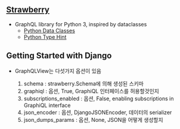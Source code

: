 ## [Strawberry](https://strawberry.rocks/)
- GraphQL library for Python 3, inspired by dataclasses
    - [Python Data Classes](https://realpython.com/python-data-classes/)
    - [Python Type Hint](https://docs.python.org/3/library/typing.html)

## Getting Started with Django
- GraphQLView는 다섯가지 옵션이 있음

    1. schema : strawberry.Schema에 의해 생성된 스키마
    2. graphiql : 옵션, True, GraphiQL 인터페이스를 허용할것인지
    3. subscriptions_enabled : 옵션, False, enabling subscriptions in GraphiQL interface
    4. json_encoder : 옵션, DjangoJSONEncoder, 데이터의 serializer
    5. json_dumps_params : 옵션, None, JSON을 어떻게 생성할지

